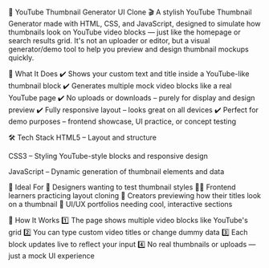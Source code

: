 🎯 YouTube Thumbnail Generator UI Clone 🎬
A stylish YouTube Thumbnail Generator made with HTML, CSS, and JavaScript, designed to simulate how thumbnails look on YouTube video blocks — just like the homepage or search results grid. It's not an uploader or editor, but a visual generator/demo tool to help you preview and design thumbnail mockups quickly.

🧩 What It Does
✔️ Shows your custom text and title inside a YouTube-like thumbnail block
✔️ Generates multiple mock video blocks like a real YouTube page
✔️ No uploads or downloads – purely for display and design preview
✔️ Fully responsive layout – looks great on all devices
✔️ Perfect for demo purposes – frontend showcase, UI practice, or concept testing

🛠️ Tech Stack
HTML5 – Layout and structure

CSS3 – Styling YouTube-style blocks and responsive design

JavaScript – Dynamic generation of thumbnail elements and data

🎯 Ideal For
📸 Designers wanting to test thumbnail styles
🧑‍💻 Frontend learners practicing layout cloning
🎥 Creators previewing how their titles look on a thumbnail
📁 UI/UX portfolios needing cool, interactive sections

📌 How It Works
1️⃣ The page shows multiple video blocks like YouTube's grid
2️⃣ You can type custom video titles or change dummy data
3️⃣ Each block updates live to reflect your input
4️⃣ No real thumbnails or uploads — just a mock UI experience


